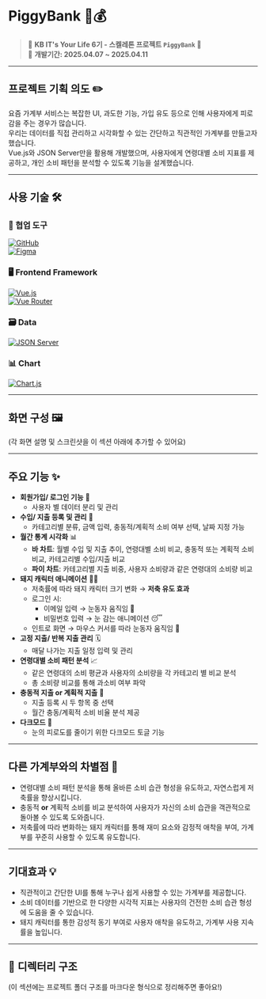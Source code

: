 # PiggyBank 🐷💰  

> 📁 **KB IT's Your Life 6기 - 스켈레톤 프로젝트 `PiggyBank` 🐽**  
> 📅 **개발기간: 2025.04.07 ~ 2025.04.11**

---

## 프로젝트 기획 의도 ✏️  
요즘 가계부 서비스는 복잡한 UI, 과도한 기능, 가입 유도 등으로 인해 사용자에게 피로감을 주는 경우가 많습니다.  
우리는 데이터를 직접 관리하고 시각화할 수 있는 간단하고 직관적인 가계부를 만들고자 했습니다.  
Vue.js와 JSON Server만을 활용해 개발했으며, 사용자에게 연령대별 소비 지표를 제공하고, 개인 소비 패턴을 분석할 수 있도록 기능을 설계했습니다.

---

## 사용 기술 🛠️  

### 🔗 협업 도구  
[![GitHub](https://img.shields.io/badge/GitHub-181717?style=for-the-badge&logo=github&logoColor=white)](https://github.com)  
[![Figma](https://img.shields.io/badge/Figma-F24E1E?style=for-the-badge&logo=figma&logoColor=white)](https://figma.com)

### 🖥️ Frontend Framework  
[![Vue.js](https://img.shields.io/badge/Vue.js-35495E?style=for-the-badge&logo=vuedotjs&logoColor=4FC08D)](https://vuejs.org)  
[![Vue Router](https://img.shields.io/badge/Vue%20Router-4FC08D?style=for-the-badge&logo=vue.js&logoColor=white)](https://router.vuejs.org)

### 🗃️ Data  
[![JSON Server](https://img.shields.io/badge/JSON--Server-000000?style=for-the-badge&logo=json&logoColor=white)](https://github.com/typicode/json-server)

### 📊 Chart  
[![Chart.js](https://img.shields.io/badge/Chart.js-FF6384?style=for-the-badge&logo=chartdotjs&logoColor=white)](https://www.chartjs.org)


---

## 화면 구성 🖼️  
(각 화면 설명 및 스크린샷을 이 섹션 아래에 추가할 수 있어요)

---

## 주요 기능 ✨  

- **회원가입/ 로그인 기능** 🔑  
    - 사용자 별 데이터 분리 및 관리
- **수입/ 지출 등록 및 관리** 💸  
    - 카테고리별 분류, 금액 입력, 충동적/계획적 소비 여부 선택, 날짜 지정 가능
- **월간 통계 시각화** 📊  
    - **바 차트**: 월별 수입 및 지출 추이, 연령대별 소비 비교, 충동적 또는 계획적 소비 비교, 카테고리별 수입/지출 비교
    - **파이 차트**: 카테고리별 지출 비중, 사용자 소비량과 같은 연령대의 소비량 비교
- **돼지 캐릭터 애니메이션** 🐖🎉  
    - 저축률에 따라 돼지 캐릭터 크기 변화 → **저축 유도 효과**
    - 로그인 시:
        - 이메일 입력 → 눈동자 움직임 👀  
        - 비밀번호 입력 → 눈 감는 애니메이션 😴  
    - 인트로 화면 → 마우스 커서를 따라 눈동자 움직임 🐽
- **고정 지출/ 반복 지출 관리** 🗓️  
    - 매달 나가는 지출 일정 입력 및 관리
- **연령대별 소비 패턴 분석** 📈  
    - 같은 연령대의 소비 평균과 사용자의 소비량을 각 카테고리 별 비교 분석  
    - 총 소비량 비교를 통해 과소비 여부 파악
- **충동적 지출 or 계획적 지출** 🛒  
    - 지출 등록 시 두 항목 중 선택  
    - 월간 충동/계획적 소비 비율 분석 제공
- **다크모드** 🌙  
    - 눈의 피로도를 줄이기 위한 다크모드 토글 기능

---

## 다른 가계부와의 차별점 🌟  

- 연령대별 소비 패턴 분석을 통해 올바른 소비 습관 형성을 유도하고, 자연스럽게 저축률을 향상시킵니다.  
- 충동적 **or** 계획적 소비를 비교 분석하여 사용자가 자신의 소비 습관을 객관적으로 돌아볼 수 있도록 도와줍니다.  
- 저축률에 따라 변화하는 돼지 캐릭터를 통해 재미 요소와 감정적 애착을 부여, 가계부를 꾸준히 사용할 수 있도록 유도합니다.

---

## 기대효과 💡  

- 직관적이고 간단한 UI를 통해 누구나 쉽게 사용할 수 있는 가계부를 제공합니다.  
- 소비 데이터를 기반으로 한 다양한 시각적 지표는 사용자의 건전한 소비 습관 형성에 도움을 줄 수 있습니다.  
- 돼지 캐릭터를 통한 감성적 동기 부여로 사용자 애착을 유도하고, 가계부 사용 지속률을 높입니다.

---

## 📂 디렉터리 구조  
(이 섹션에는 프로젝트 폴더 구조를 마크다운 형식으로 정리해주면 좋아요!)

